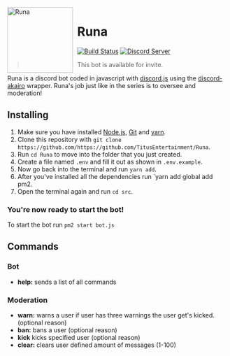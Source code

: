 <img width="150" height="150" align="left" style="float: left; margin: 0 10px 0 0;" alt="Runa" src="https://i.imgur.com/4BMLwt0.gif">

# Runa

[![Build Status](https://travis-ci.org/dragonfire535/xiao.svg?branch=master)](https://travis-ci.org/dragonfire535/xiao)
[![Discord Server](https://discordapp.com/api/guilds/585164156710158337/embed.png)](https://discord.gg/mCjCkB8)

> This bot is available for invite.

Runa is a discord bot coded in javascript with [discord.js](https://discord.js.org/#/) using the
[discord-akairo](https://discord-akairo.github.io/#/) wrapper. Runa's job just like in the series is to oversee and moderation!

## Installing

1. Make sure you have installed [Node.js](https://nodejs.org/en/), [Git](https://git-scm.com/) and [yarn](https://yarnpkg.com/).
2. Clone this repository with `git clone https://github.com/https://github.com/TitusEntertainment/Runa`.
3. Run `cd Runa` to move into the folder that you just created.
4. Create a file named `.env` and fill it out as shown in `.env.example`.
5. Now go back into the terminal and run `yarn add`.
6. After you've installed all the dependencies run `yarn add global add pm2.
7. Open the terminal again and run `cd src`.

### You're now ready to start the bot!

To start the bot run `pm2 start bot.js`

## Commands

### Bot

- **help:** sends a list of all commands

### Moderation

- **warn:** warns a user if user has three warnings the user get's kicked. (optional reason)
- **ban:** bans a user (optional reason)
- **kick** kicks specified user (optional reason)
- **clear:** clears user defined amount of messages (1-100)
